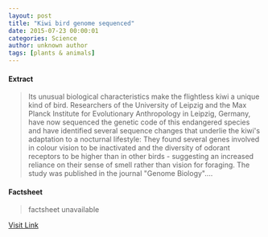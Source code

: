 ```yaml
---
layout: post
title: "Kiwi bird genome sequenced"
date: 2015-07-23 00:00:01
categories: Science
author: unknown author
tags: [plants & animals]
---
```



#### Extract
>Its unusual biological characteristics make the flightless kiwi a unique kind of bird. Researchers of the University of Leipzig and the Max Planck Institute for Evolutionary Anthropology in Leipzig, Germany, have now sequenced the genetic code of this endangered species and have identified several sequence changes that underlie the kiwi's adaptation to a nocturnal lifestyle: They found several genes involved in colour vision to be inactivated and the diversity of odorant receptors to be higher than in other birds - suggesting an increased reliance on their sense of smell rather than vision for foraging. The study was published in the journal "Genome Biology"....

#### Factsheet
>factsheet unavailable

[Visit Link](http://phys.org/news/2015-07-kiwi-bird-genome-sequenced.html)


